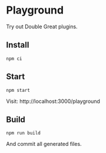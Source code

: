 # Playground

Try out Double Great plugins.

## Install

```
npm ci
```

## Start

```
npm start
```

Visit: http://localhost:3000/playground

## Build

```
npm run build

```

And commit all generated files.
